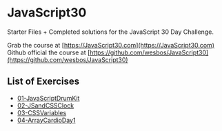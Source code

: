 # JavaScript30

Starter Files + Completed solutions for the JavaScript 30 Day Challenge.

Grab the course at [https://JavaScript30.com](https://JavaScript30.com)
Github official the course at [https://github.com/wesbos/JavaScript30](https://github.com/wesbos/JavaScript30)

## List of Exercises

* [01-JavaScriptDrumKit](https://rawgit.com/herminiotorres/JavaScript30/master/01-JavaScriptDrumKit/finish.html)
* [02-JSandCSSClock](https://rawgit.com/herminiotorres/JavaScript30/master/02-JSandCSSClock/finish.html)
* [03-CSSVariables](https://rawgit.com/herminiotorres/JavaScript30/master/03-CSSVariables/finish.html)
* [04-ArrayCardioDay1](https://rawgit.com/herminiotorres/JavaScript30/master/04-ArrayCardioDay1/finish.html)
